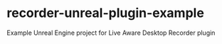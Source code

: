 # recorder-unreal-plugin-example
Example Unreal Engine project for Live Aware Desktop Recorder plugin
